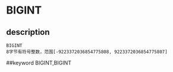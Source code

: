 # BIGINT
## description
    BIGINT
    8字节有符号整数，范围[-9223372036854775808, 9223372036854775807]

##keyword
BIGINT,BIGINT
